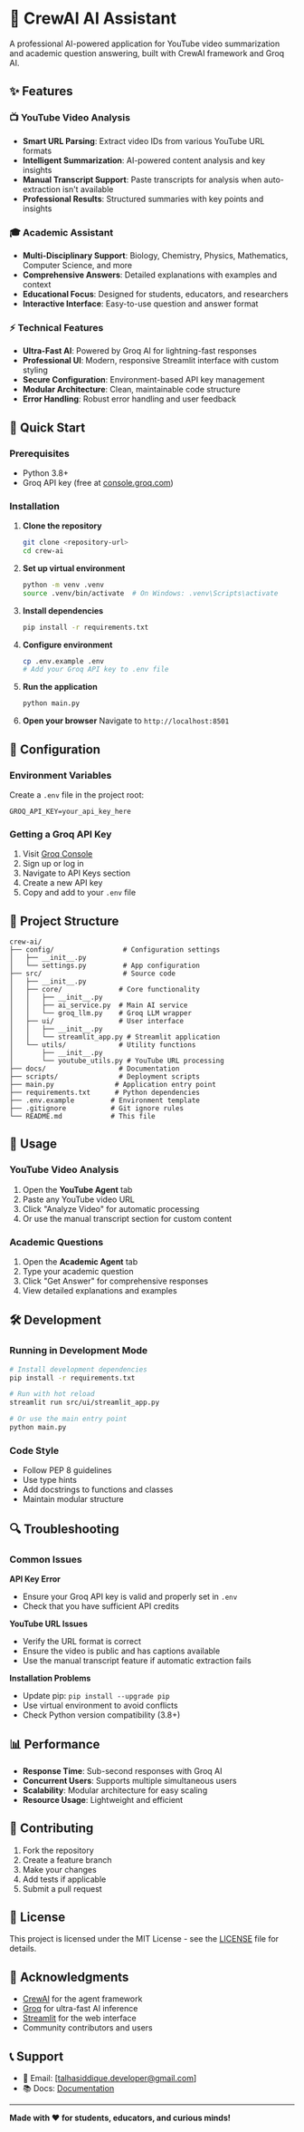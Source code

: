 # 🤖 CrewAI AI Assistant

A professional AI-powered application for YouTube video summarization and academic question answering, built with CrewAI framework and Groq AI.

## ✨ Features

### 📺 YouTube Video Analysis
- **Smart URL Parsing**: Extract video IDs from various YouTube URL formats
- **Intelligent Summarization**: AI-powered content analysis and key insights
- **Manual Transcript Support**: Paste transcripts for analysis when auto-extraction isn't available
- **Professional Results**: Structured summaries with key points and insights

### 🎓 Academic Assistant
- **Multi-Disciplinary Support**: Biology, Chemistry, Physics, Mathematics, Computer Science, and more
- **Comprehensive Answers**: Detailed explanations with examples and context
- **Educational Focus**: Designed for students, educators, and researchers
- **Interactive Interface**: Easy-to-use question and answer format

### ⚡ Technical Features
- **Ultra-Fast AI**: Powered by Groq AI for lightning-fast responses
- **Professional UI**: Modern, responsive Streamlit interface with custom styling
- **Secure Configuration**: Environment-based API key management
- **Modular Architecture**: Clean, maintainable code structure
- **Error Handling**: Robust error handling and user feedback

## 🚀 Quick Start

### Prerequisites
- Python 3.8+
- Groq API key (free at [console.groq.com](https://console.groq.com))

### Installation

1. **Clone the repository**
   ```bash
   git clone <repository-url>
   cd crew-ai
   ```

2. **Set up virtual environment**
   ```bash
   python -m venv .venv
   source .venv/bin/activate  # On Windows: .venv\Scripts\activate
   ```

3. **Install dependencies**
   ```bash
   pip install -r requirements.txt
   ```

4. **Configure environment**
   ```bash
   cp .env.example .env
   # Add your Groq API key to .env file
   ```

5. **Run the application**
   ```bash
   python main.py
   ```

6. **Open your browser**
   Navigate to `http://localhost:8501`

## 🔧 Configuration

### Environment Variables
Create a `.env` file in the project root:

```env
GROQ_API_KEY=your_api_key_here
```

### Getting a Groq API Key
1. Visit [Groq Console](https://console.groq.com)
2. Sign up or log in
3. Navigate to API Keys section
4. Create a new API key
5. Copy and add to your `.env` file

## 📁 Project Structure

```
crew-ai/
├── config/                 # Configuration settings
│   ├── __init__.py
│   └── settings.py         # App configuration
├── src/                    # Source code
│   ├── __init__.py
│   ├── core/              # Core functionality
│   │   ├── __init__.py
│   │   ├── ai_service.py  # Main AI service
│   │   └── groq_llm.py    # Groq LLM wrapper
│   ├── ui/                # User interface
│   │   ├── __init__.py
│   │   └── streamlit_app.py # Streamlit application
│   └── utils/             # Utility functions
│       ├── __init__.py
│       └── youtube_utils.py # YouTube URL processing
├── docs/                  # Documentation
├── scripts/               # Deployment scripts
├── main.py               # Application entry point
├── requirements.txt      # Python dependencies
├── .env.example         # Environment template
├── .gitignore           # Git ignore rules
└── README.md            # This file
```

## 🎯 Usage

### YouTube Video Analysis
1. Open the **YouTube Agent** tab
2. Paste any YouTube video URL
3. Click "Analyze Video" for automatic processing
4. Or use the manual transcript section for custom content

### Academic Questions
1. Open the **Academic Agent** tab
2. Type your academic question
3. Click "Get Answer" for comprehensive responses
4. View detailed explanations and examples

## 🛠️ Development

### Running in Development Mode
```bash
# Install development dependencies
pip install -r requirements.txt

# Run with hot reload
streamlit run src/ui/streamlit_app.py

# Or use the main entry point
python main.py
```

### Code Style
- Follow PEP 8 guidelines
- Use type hints
- Add docstrings to functions and classes
- Maintain modular structure

## 🔍 Troubleshooting

### Common Issues

**API Key Error**
- Ensure your Groq API key is valid and properly set in `.env`
- Check that you have sufficient API credits

**YouTube URL Issues**
- Verify the URL format is correct
- Ensure the video is public and has captions available
- Use the manual transcript feature if automatic extraction fails

**Installation Problems**
- Update pip: `pip install --upgrade pip`
- Use virtual environment to avoid conflicts
- Check Python version compatibility (3.8+)

## 📊 Performance

- **Response Time**: Sub-second responses with Groq AI
- **Concurrent Users**: Supports multiple simultaneous users
- **Scalability**: Modular architecture for easy scaling
- **Resource Usage**: Lightweight and efficient

## 🤝 Contributing

1. Fork the repository
2. Create a feature branch
3. Make your changes
4. Add tests if applicable
5. Submit a pull request

## 📄 License

This project is licensed under the MIT License - see the [LICENSE](LICENSE) file for details.

## 🙏 Acknowledgments

- [CrewAI](https://github.com/joaomdmoura/crewAI) for the agent framework
- [Groq](https://groq.com/) for ultra-fast AI inference
- [Streamlit](https://streamlit.io/) for the web interface
- Community contributors and users

## 📞 Support

- 📧 Email: [talhasiddique.developer@gmail.com]
- 📚 Docs: [Documentation](./docs/)

---

**Made with ❤️ for students, educators, and curious minds!**
